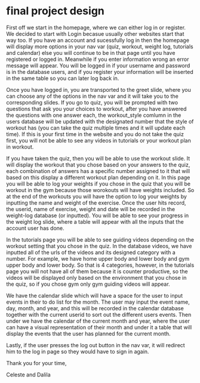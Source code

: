 # final project design

First off we start in the homepage, where we can either log in or register. We decided to start with Login becasue usually other websites start that way too. If you have an account and sucessfully log in then the homepage will display more options in your nav var (quiz, workout, weight log, tutorials and calendar) else you will continue to be in that page until you have registered or logged in. Meanwhile if you enter information wrong an error message will appear. You will be logged in if your username and password is in the database users, and if you register your information will be inserted in the same table so you can later log back in.

Once you have logged in, you are transported to the greet slide, where you can choose any of the options in the nav var and it will take you to the corresponding slides. If you go to quiz, you will be prompted with two questions that ask you your choices to workout, after you have answered the questions with one answer each, the workout_style comlumn in the users database will be updated with the designated number that the style of workout has (you can take the quiz multiple times and it will update each time). If this is your first time in the website and you do not take the quiz first, you will not be able to see any videos in tutorials or your workout plan in workout.

If you have taken the quiz, then you will be able to use the workout slide. It will display the workout that you chose based on your answers to the quiz, each combination of answers has a specific number assigned to it that will based on this display a different workout plan depending on it. In this page you will be able to log your weights if you chose in the quiz that you will be workout in the gym because those worokouts will have weights included. So at the end of the workouts you will have the option to log your weights by inputting the name and weight of the exercise. Once the user hits record, the userid, name of exercise, weight and date will be recorded in the weight-log database (or inputted). You will be able to see your progress in the weight log slide, where a table will appear with all the inputs that the account user has done. 

In the tutorials page you will be able to see guiding videos depending on the workout setting that you chose in the quiz. In the database videos, we have inputted all of the urls of the videos and its designed category with a number. For example, we have home upper body and lower body and gym upper body and lower body. So that is 4 categories, however, in the tutorials page you will not have all of them because it is counter productive, so the videos will be displayed only based on the environment that you chose in the quiz, so if you chose gym only gym guiding videos will appear. 

We have the calendar slide which will have a space for the user to input events in their to do list for the month. The user may input the event name, day, month, and year, and this will be recorded in the calendar database together with the current userid to sort out the different users events. Then under we have the calendar of the current month and year, where the user can have a visual representation of their month and under it a table that will display the events that the user has planned for the current month. 

Lastly, if the user presses the log out button in the nav var, it will redirect him to the log in page so they would have to sign in again.

Thank you for your time,

Celeste and Dalila

